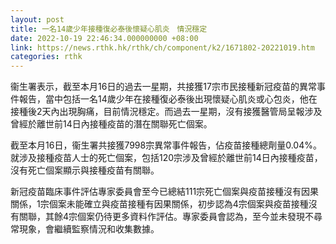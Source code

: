 ```yaml
---
layout: post
title: 一名14歲少年接種復必泰後懷疑心肌炎　情況穩定
date: 2022-10-19 22:46:34.000000000 +08:00
link: https://news.rthk.hk/rthk/ch/component/k2/1671802-20221019.htm
categories: rthk
---
```


衞生署表示，截至本月16日的過去一星期，共接獲17宗市民接種新冠疫苗的異常事件報告，當中包括一名14歲少年在接種復必泰後出現懷疑心肌炎或心包炎，他在接種後2天內出現胸痛，目前情況穩定。而過去一星期，沒有接獲醫管局呈報涉及曾經於離世前14日內接種疫苗的潛在關聯死亡個案。

截至本月16日，衞生署共接獲7998宗異常事件報告，佔疫苗接種總劑量0.04%。就涉及接種疫苗人士的死亡個案，包括120宗涉及曾經於離世前14日內接種疫苗，沒有死亡個案顯示與接種疫苗有關聯。

新冠疫苗臨床事件評估專家委員會至今已總結111宗死亡個案與疫苗接種沒有因果關係，1宗個案未能確立與疫苗接種有因果關係，初步認為4宗個案與疫苗接種沒有關聯，其餘4宗個案仍待更多資料作評估。專家委員會認為，至今並未發現不尋常現象，會繼續監察情況和收集數據。

